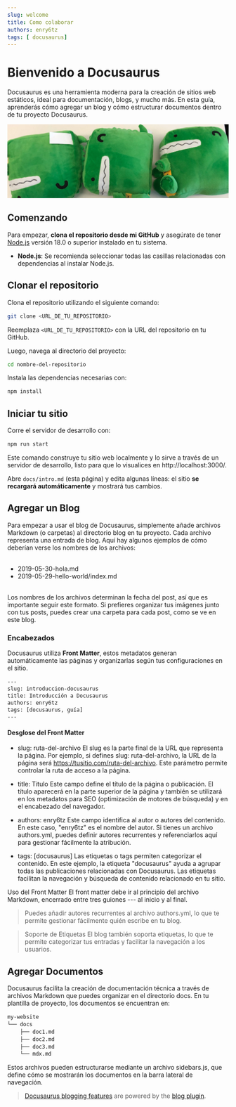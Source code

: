 ```yaml
---
slug: welcome
title: Como colaborar
authors: enry6tz
tags: [ docusaurus]
---
```


# Bienvenido a Docusaurus

Docusaurus es una herramienta moderna para la creación de sitios web estáticos, ideal para documentación, blogs, y mucho más. En esta guía, aprenderás cómo agregar un blog y cómo estructurar documentos dentro de tu proyecto Docusaurus.

<!-- truncate -->
![Docusaurus Plushie](./docusaurus-plushie-banner.jpeg)

## Comenzando

Para empezar, **clona el repositorio desde mi GitHub** y asegúrate de tener [Node.js](https://nodejs.org/en/download/) versión 18.0 o superior instalado en tu sistema. 

- **Node.js**: Se recomienda seleccionar todas las casillas relacionadas con dependencias al instalar Node.js.

## Clonar el repositorio

Clona el repositorio utilizando el siguiente comando:

```bash
git clone <URL_DE_TU_REPOSITORIO>
```

Reemplaza `<URL_DE_TU_REPOSITORIO>` con la URL del repositorio en tu GitHub.

Luego, navega al directorio del proyecto:

```bash
cd nombre-del-repositorio
```

Instala las dependencias necesarias con:

```bash
npm install
```

## Iniciar tu sitio

Corre el servidor de desarrollo con:

```bash
npm run start
```

Este comando construye tu sitio web localmente y lo sirve a través de un servidor de desarrollo, listo para que lo visualices en http://localhost:3000/.

Abre `docs/intro.md` (esta página) y edita algunas líneas: el sitio **se recargará automáticamente** y mostrará tus cambios.


## Agregar un Blog
Para empezar a usar el blog de Docusaurus, simplemente añade archivos Markdown (o carpetas) al directorio blog en tu proyecto. Cada archivo representa una entrada de blog. Aquí hay algunos ejemplos de cómo deberían verse los nombres de los archivos:
<br></br>
- 2019-05-30-hola.md
- 2019-05-29-hello-world/index.md
<br></br>


Los nombres de los archivos determinan la fecha del post, así que es importante seguir este formato. Si prefieres organizar tus imágenes junto con tus posts, puedes crear una carpeta para cada post, como se ve en este blog.


### Encabezados

Docusaurus utiliza **Front Matter**, estos metadatos generan automáticamente las páginas y organizarlas según tus configuraciones en el sitio.
```
---
slug: introduccion-docusaurus
title: Introducción a Docusaurus
authors: enry6tz
tags: [docusaurus, guía]
---
```

#### Desglose del Front Matter
- slug: ruta-del-archivo
El slug es la parte final de la URL que representa la página. Por ejemplo, si defines slug: ruta-del-archivo, la URL de la página será https://tusitio.com/ruta-del-archivo. Este parámetro permite controlar la ruta de acceso a la página.

- title: Titulo
Este campo define el título de la página o publicación. El título aparecerá en la parte superior de la página y también se utilizará en los metadatos para SEO (optimización de motores de búsqueda) y en el encabezado del navegador.

- authors: enry6tz
Este campo identifica al autor o autores del contenido. En este caso, "enry6tz" es el nombre del autor. Si tienes un archivo authors.yml, puedes definir autores recurrentes y referenciarlos aquí para gestionar fácilmente la atribución.

- tags: [docusaurus]
Las etiquetas o tags permiten categorizar el contenido. En este ejemplo, la etiqueta "docusaurus" ayuda a agrupar todas las publicaciones relacionadas con Docusaurus. Las etiquetas facilitan la navegación y búsqueda de contenido relacionado en tu sitio.

Uso del Front Matter
El front matter debe ir al principio del archivo Markdown, encerrado entre tres guiones --- al inicio y al final. 


>Puedes añadir autores recurrentes al archivo authors.yml, lo que te permite gestionar fácilmente quién escribe en tu blog.

>Soporte de Etiquetas
>El blog también soporta etiquetas, lo que te permite categorizar tus entradas y facilitar la navegación a los usuarios.



## Agregar Documentos
Docusaurus facilita la creación de documentación técnica a través de archivos Markdown que puedes organizar en el directorio docs. En tu plantilla de proyecto, los documentos se encuentran en:

```markdown
my-website
└── docs
    ├── doc1.md
    ├── doc2.md
    ├── doc3.md
    └── mdx.md
```
Estos archivos pueden estructurarse mediante un archivo sidebars.js, que define cómo se mostrarán los documentos en la barra lateral de navegación.



>   [Docusaurus blogging features](https://docusaurus.io/docs/blog) are powered by the [blog plugin](https://docusaurus.io/docs/api/plugins/@docusaurus/plugin-content-blog).
